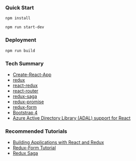 ### Quick Start

`npm install`

`npm run start-dev`

### Deployment
`npm run build`


### Tech Summary

* [Create-React-App](https://create-react-app.dev/docs/getting-started/)
* [redux](https://redux.js.org/introduction/getting-started)
* [react-redux](https://react-redux.js.org/introduction/why-use-react-redux)
* [react-router](https://reacttraining.com/react-router/)
* [redux-saga](https://redux-saga.js.org/)
* [redux-promise](https://github.com/redux-utilities/redux-promise)
* [redux-form](https://redux-form.com/8.2.2/)
* [Bootstrap 4](https://getbootstrap.com/)
* [Azure Active Directory Library (ADAL) support for React](https://www.npmjs.com/package/react-adal)


### Recommended Tutorials
* [Building Applications with React and Redux](https://www.pluralsight.com/courses/react-redux-react-router-es6?gclid=EAIaIQobChMIzpfWufTG5QIVB5-fCh1Amg2gEAAYASAAEgIg9vD_BwE&ef_id=EAIaIQobChMIzpfWufTG5QIVB5-fCh1Amg2gEAAYASAAEgIg9vD_BwE:G:s&s_kwcid=AL!5668!3!346171443014!b!!g!!&aid=701j0000001heIoAAI&promo=&oid=&utm_source=non_branded&utm_medium=digital_paid_search_google&utm_campaign=US_Dynamic&utm_content=)
* [Redux-Form Tutorial](https://scotch.io/tutorials/managing-form-state-in-react-with-redux-form)
* [Redux Saga](https://www.pluralsight.com/courses/redux-saga)